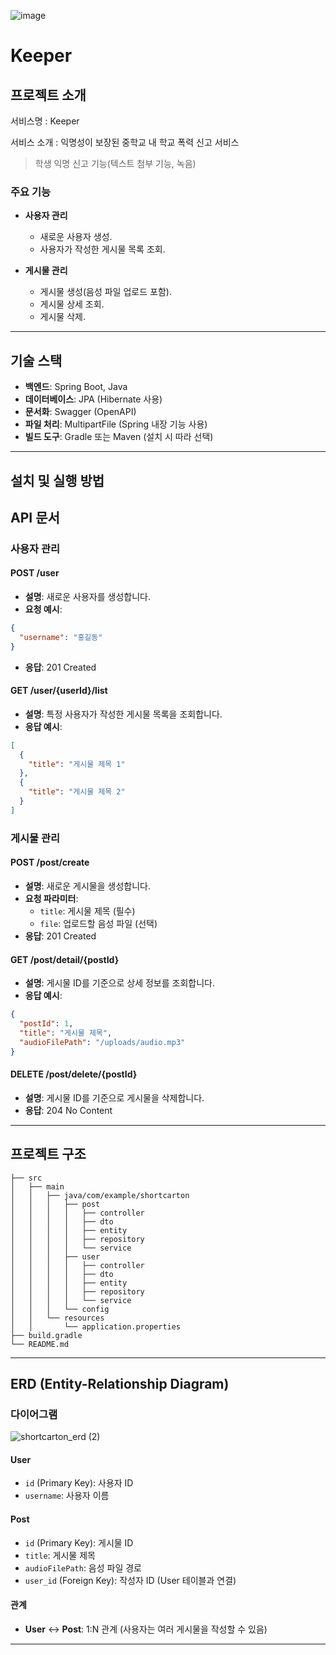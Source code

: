 ![image](https://github.com/user-attachments/assets/cd7ebe98-d2e1-44dc-944c-b2b9fe26c978)
# **Keeper**

## **프로젝트 소개**
서비스명 : Keeper

서비스 소개 : 익명성이 보장된 중학교 내 학교 폭력 신고 서비스

>학생 익명 신고 기능(텍스트 첨부 기능, 녹음)

### **주요 기능**
- **사용자 관리**
  - 새로운 사용자 생성.
  - 사용자가 작성한 게시물 목록 조회.

- **게시물 관리**
  - 게시물 생성(음성 파일 업로드 포함).
  - 게시물 상세 조회.
  - 게시물 삭제.

---

## **기술 스택**
- **백엔드**: Spring Boot, Java
- **데이터베이스**: JPA (Hibernate 사용)
- **문서화**: Swagger (OpenAPI)
- **파일 처리**: MultipartFile (Spring 내장 기능 사용)
- **빌드 도구**: Gradle 또는 Maven (설치 시 따라 선택)

---

## **설치 및 실행 방법**


## **API 문서**

### **사용자 관리**

#### **POST /user**
- **설명**: 새로운 사용자를 생성합니다.
- **요청 예시**:
```json
{
  "username": "홍길동"
}
```
- **응답**: 201 Created

#### **GET /user/{userId}/list**
- **설명**: 특정 사용자가 작성한 게시물 목록을 조회합니다.
- **응답 예시**:
```json
[
  {
    "title": "게시물 제목 1"
  },
  {
    "title": "게시물 제목 2"
  }
]
```

### **게시물 관리**

#### **POST /post/create**
- **설명**: 새로운 게시물을 생성합니다.
- **요청 파라미터**:
  - `title`: 게시물 제목 (필수)
  - `file`: 업로드할 음성 파일 (선택)
- **응답**: 201 Created

#### **GET /post/detail/{postId}**
- **설명**: 게시물 ID를 기준으로 상세 정보를 조회합니다.
- **응답 예시**:
```json
{
  "postId": 1,
  "title": "게시물 제목",
  "audioFilePath": "/uploads/audio.mp3"
}
```

#### **DELETE /post/delete/{postId}**
- **설명**: 게시물 ID를 기준으로 게시물을 삭제합니다.
- **응답**: 204 No Content

---

## **프로젝트 구조**
```plaintext
├── src
│   ├── main
│   │   ├── java/com/example/shortcarton
│   │   │   ├── post
│   │   │   │   ├── controller
│   │   │   │   ├── dto
│   │   │   │   ├── entity
│   │   │   │   ├── repository
│   │   │   │   └── service
│   │   │   ├── user
│   │   │   │   ├── controller
│   │   │   │   ├── dto
│   │   │   │   ├── entity
│   │   │   │   ├── repository
│   │   │   │   └── service
│   │   │   └── config
│   │   └── resources
│   │       └── application.properties
├── build.gradle
└── README.md
```

---

## **ERD (Entity-Relationship Diagram)**

### **다이어그램**
![shortcarton_erd (2)](https://github.com/user-attachments/assets/6ffb36f3-f394-434a-ac6b-6d0fdf83a0e4)

#### **User**
- `id` (Primary Key): 사용자 ID
- `username`: 사용자 이름

#### **Post**
- `id` (Primary Key): 게시물 ID
- `title`: 게시물 제목
- `audioFilePath`: 음성 파일 경로
- `user_id` (Foreign Key): 작성자 ID (User 테이블과 연결)

#### **관계**
- **User** ↔ **Post**: 1:N 관계 (사용자는 여러 게시물을 작성할 수 있음)

---




